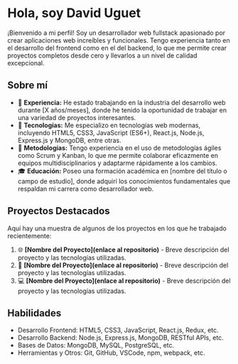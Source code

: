 # Hola, soy David Uguet

¡Bienvenido a mi perfil! Soy un desarrollador web fullstack apasionado por crear aplicaciones web increíbles y funcionales. Tengo experiencia tanto en el desarrollo del frontend como en el del backend, lo que me permite crear proyectos completos desde cero y llevarlos a un nivel de calidad excepcional.

## Sobre mí

- 💼 **Experiencia:** He estado trabajando en la industria del desarrollo web durante [X años/meses], donde he tenido la oportunidad de trabajar en una variedad de proyectos interesantes.
- 🚀 **Tecnologías:** Me especializo en tecnologías web modernas, incluyendo HTML5, CSS3, JavaScript (ES6+), React.js, Node.js, Express.js y MongoDB, entre otras.
- 🔄 **Metodologías:** Tengo experiencia en el uso de metodologías ágiles como Scrum y Kanban, lo que me permite colaborar eficazmente en equipos multidisciplinarios y adaptarme rápidamente a los cambios.
- 🎓 **Educación:** Poseo una formación académica en [nombre del título o campo de estudio], donde adquirí los conocimientos fundamentales que respaldan mi carrera como desarrollador web.

## Proyectos Destacados

Aquí hay una muestra de algunos de los proyectos en los que he trabajado recientemente:

1. 🌐 **[Nombre del Proyecto](enlace al repositorio)** - Breve descripción del proyecto y las tecnologías utilizadas.
2. 📱 **[Nombre del Proyecto](enlace al repositorio)** - Breve descripción del proyecto y las tecnologías utilizadas.
3. 💻 **[Nombre del Proyecto](enlace al repositorio)** - Breve descripción del proyecto y las tecnologías utilizadas.

## Habilidades

- Desarrollo Frontend: HTML5, CSS3, JavaScript, React.js, Redux, etc.
- Desarrollo Backend: Node.js, Express.js, MongoDB, RESTful APIs, etc.
- Bases de Datos: MongoDB, MySQL, PostgreSQL, etc.
- Herramientas y Otros: Git, GitHub, VSCode, npm, webpack, etc.
